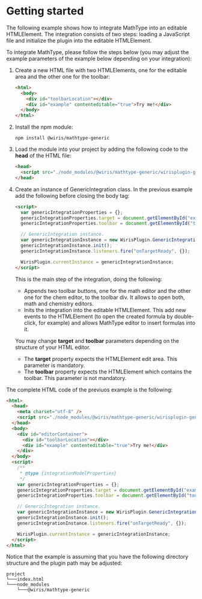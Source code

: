 # Getting started

The following example shows how to integrate MathType into an editable HTMLElement. The integration consists of two steps: loading a JavaScript file and initialize the plugin into the editable HTMLElement.

To integrate MathType, please follow the steps below (you may adjust the example parameters of the example below depending on your integration):

1. Create a new HTML file with two HTMLElements, one for the editable area and the other one for the toolbar:

   ```html
   <html>
     <body>
       <div id="toolbarLocation"></div>
       <div id="example" contenteditable="true">Try me!</div>
     </body>
   </html>
   ```

2. Install the npm module:

   ```
   npm install @wiris/mathtype-generic
   ```

3. Load the module into your project by adding the following code to the **head** of the HTML file:
   ```html
   <head>
     <script src="./node_modules/@wiris/mathtype-generic/wirisplugin-generic.js"></script>
   </head>
   ```
4. Create an instance of GenericIntegration class. In the previous example add the following before closing the body tag:

   ```html
   <script>
     var genericIntegrationProperties = {};
     genericIntegrationProperties.target = document.getElementById("example");
     genericIntegrationProperties.toolbar = document.getElementById("toolbarLocation");

     // GenericIntegration instance.
     var genericIntegrationInstance = new WirisPlugin.GenericIntegration(genericIntegrationProperties);
     genericIntegrationInstance.init();
     genericIntegrationInstance.listeners.fire("onTargetReady", {});

     WirisPlugin.currentInstance = genericIntegrationInstance;
   </script>
   ```

   This is the main step of the integration, doing the following:

   - Appends two toolbar buttons, one for the math editor and the other one for the chem editor, to the toolbar div. It allows to open both, math and chemistry editors.
   - Inits the integration into the editable HTMLElement. This add new events to the HTMLElement (to open the created formula by double-click, for example) and allows MathType editor to insert formulas into it.

   You may change **target** and **toolbar** parameters depending on the structure of your HTML editor.

   - The **target** property expects the HTMLElement edit area. This parameter is mandatory.
   - The **toolbar** property expects the HTMLElement which contains the toolbar. This parameter is not mandatory.

The complete HTML code of the previuos example is the following:

```html
<html>
  <head>
    <meta charset="utf-8" />
    <script src="./node_modules/@wiris/mathtype-generic/wirisplugin-generic.js"></script>
  </head>
  <body>
    <div id="editorContainer">
      <div id="toolbarLocation"></div>
      <div id="example" contenteditable="true">Try me!</div>
    </div>
  </body>
  <script>
    /**
     * @type {integrationModelProperties}
     */
    var genericIntegrationProperties = {};
    genericIntegrationProperties.target = document.getElementById("example");
    genericIntegrationProperties.toolbar = document.getElementById("toolbarLocation");

    // GenericIntegration instance.
    var genericIntegrationInstance = new WirisPlugin.GenericIntegration(genericIntegrationProperties);
    genericIntegrationInstance.init();
    genericIntegrationInstance.listeners.fire("onTargetReady", {});

    WirisPlugin.currentInstance = genericIntegrationInstance;
  </script>
</html>
```

Notice that the example is assuming that you have the following directory structure and the plugin path may be adjusted:

```
project
└───index.html
└───node_modules
    └───@wiris/mathtype-generic
```
